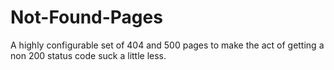 # Not-Found-Pages
A highly configurable set of 404 and 500 pages to make the act of getting a non 200 status code suck a little less. 
